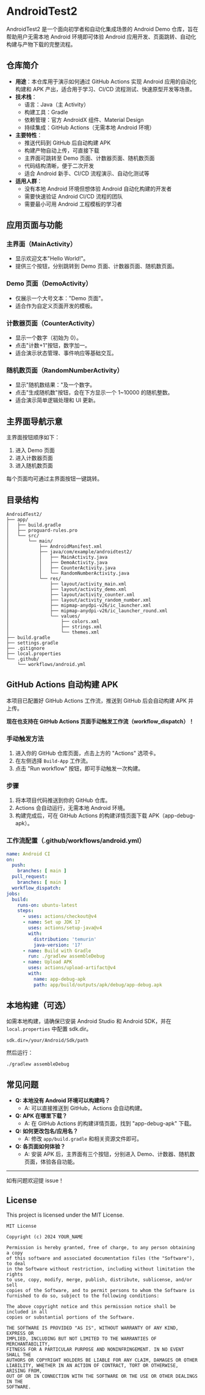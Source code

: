 # AndroidTest2

AndroidTest2 是一个面向初学者和自动化集成场景的 Android Demo 仓库，旨在帮助用户无需本地 Android 环境即可体验 Android 应用开发、页面跳转、自动化构建与产物下载的完整流程。

## 仓库简介

- **用途**：本仓库用于演示如何通过 GitHub Actions 实现 Android 应用的自动化构建和 APK 产出，适合用于学习、CI/CD 流程测试、快速原型开发等场景。
- **技术栈**：
  - 语言：Java（主 Activity）
  - 构建工具：Gradle
  - 依赖管理：官方 AndroidX 组件、Material Design
  - 持续集成：GitHub Actions（无需本地 Android 环境）
- **主要特性**：
  - 推送代码到 GitHub 后自动构建 APK
  - 构建产物自动上传，可直接下载
  - 主界面可跳转至 Demo 页面、计数器页面、随机数页面
  - 代码结构清晰，便于二次开发
  - 适合 Android 新手、CI/CD 流程演示、自动化测试等
- **适用人群**：
  - 没有本地 Android 环境但想体验 Android 自动化构建的开发者
  - 需要快速验证 Android CI/CD 流程的团队
  - 需要最小可用 Android 工程模板的学习者

## 应用页面与功能

### 主界面（MainActivity）
- 显示欢迎文本"Hello World!"。
- 提供三个按钮，分别跳转到 Demo 页面、计数器页面、随机数页面。

### Demo 页面（DemoActivity）
- 仅展示一个大号文本："Demo 页面"。
- 适合作为自定义页面开发的模板。

### 计数器页面（CounterActivity）
- 显示一个数字（初始为 0）。
- 点击"计数+1"按钮，数字加一。
- 适合演示状态管理、事件响应等基础交互。

### 随机数页面（RandomNumberActivity）
- 显示"随机数结果："及一个数字。
- 点击"生成随机数"按钮，会在下方显示一个 1~10000 的随机整数。
- 适合演示简单逻辑处理和 UI 更新。

## 主界面导航示意

主界面按钮顺序如下：
1. 进入 Demo 页面
2. 进入计数器页面
3. 进入随机数页面

每个页面均可通过主界面按钮一键跳转。

## 目录结构

```
AndroidTest2/
├── app/
│   ├── build.gradle
│   ├── proguard-rules.pro
│   └── src/
│       └── main/
│           ├── AndroidManifest.xml
│           ├── java/com/example/androidtest2/
│           │   ├── MainActivity.java
│           │   ├── DemoActivity.java
│           │   ├── CounterActivity.java
│           │   └── RandomNumberActivity.java
│           └── res/
│               ├── layout/activity_main.xml
│               ├── layout/activity_demo.xml
│               ├── layout/activity_counter.xml
│               ├── layout/activity_random_number.xml
│               ├── mipmap-anydpi-v26/ic_launcher.xml
│               ├── mipmap-anydpi-v26/ic_launcher_round.xml
│               └── values/
│                   ├── colors.xml
│                   ├── strings.xml
│                   └── themes.xml
├── build.gradle
├── settings.gradle
├── .gitignore
├── local.properties
└── .github/
    └── workflows/android.yml
```

## GitHub Actions 自动构建 APK

本项目已配置好 GitHub Actions 工作流，推送到 GitHub 后会自动构建 APK 并上传。

**现在也支持在 GitHub Actions 页面手动触发工作流（workflow_dispatch）！**

### 手动触发方法
1. 进入你的 GitHub 仓库页面，点击上方的 "Actions" 选项卡。
2. 在左侧选择 `Build-App` 工作流。
3. 点击 "Run workflow" 按钮，即可手动触发一次构建。

### 步骤
1. 将本项目代码推送到你的 GitHub 仓库。
2. Actions 会自动运行，无需本地 Android 环境。
3. 构建完成后，可在 GitHub Actions 的构建详情页面下载 APK（app-debug-apk）。

### 工作流配置（.github/workflows/android.yml）
```yaml
name: Android CI
on:
  push:
    branches: [ main ]
  pull_request:
    branches: [ main ]
  workflow_dispatch:
jobs:
  build:
    runs-on: ubuntu-latest
    steps:
      - uses: actions/checkout@v4
      - name: Set up JDK 17
        uses: actions/setup-java@v4
        with:
          distribution: 'temurin'
          java-version: '17'
      - name: Build with Gradle
        run: ./gradlew assembleDebug
      - name: Upload APK
        uses: actions/upload-artifact@v4
        with:
          name: app-debug-apk
          path: app/build/outputs/apk/debug/app-debug.apk
```

## 本地构建（可选）
如需本地构建，请确保已安装 Android Studio 和 Android SDK，并在 `local.properties` 中配置 sdk.dir。

```
sdk.dir=/your/Android/Sdk/path
```

然后运行：
```
./gradlew assembleDebug
```

## 常见问题
- **Q: 本地没有 Android 环境可以构建吗？**
  - A: 可以直接推送到 GitHub，Actions 会自动构建。
- **Q: APK 在哪里下载？**
  - A: 在 GitHub Actions 的构建详情页面，找到 "app-debug-apk" 下载。
- **Q: 如何更改包名/应用名？**
  - A: 修改 `app/build.gradle` 和相关资源文件即可。
- **Q: 各页面如何体验？**
  - A: 安装 APK 后，主界面有三个按钮，分别进入 Demo、计数器、随机数页面，体验各自功能。

---
如有问题欢迎提 issue！

## License

This project is licensed under the MIT License.

```
MIT License

Copyright (c) 2024 YOUR_NAME

Permission is hereby granted, free of charge, to any person obtaining a copy
of this software and associated documentation files (the "Software"), to deal
in the Software without restriction, including without limitation the rights
to use, copy, modify, merge, publish, distribute, sublicense, and/or sell
copies of the Software, and to permit persons to whom the Software is
furnished to do so, subject to the following conditions:

The above copyright notice and this permission notice shall be included in all
copies or substantial portions of the Software.

THE SOFTWARE IS PROVIDED "AS IS", WITHOUT WARRANTY OF ANY KIND, EXPRESS OR
IMPLIED, INCLUDING BUT NOT LIMITED TO THE WARRANTIES OF MERCHANTABILITY,
FITNESS FOR A PARTICULAR PURPOSE AND NONINFRINGEMENT. IN NO EVENT SHALL THE
AUTHORS OR COPYRIGHT HOLDERS BE LIABLE FOR ANY CLAIM, DAMAGES OR OTHER
LIABILITY, WHETHER IN AN ACTION OF CONTRACT, TORT OR OTHERWISE, ARISING FROM,
OUT OF OR IN CONNECTION WITH THE SOFTWARE OR THE USE OR OTHER DEALINGS IN THE
SOFTWARE.
``` 
